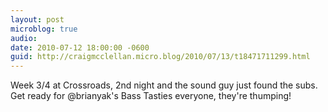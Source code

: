 ```yaml
---
layout: post
microblog: true
audio: 
date: 2010-07-12 18:00:00 -0600
guid: http://craigmcclellan.micro.blog/2010/07/13/t18471711299.html
---
```

Week 3/4 at Crossroads, 2nd night and the sound guy just found the subs. Get ready for @brianyak's Bass Tasties everyone, they're thumping!
